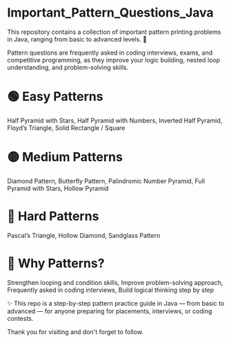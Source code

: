 # Important_Pattern_Questions_Java
This repository contains a collection of important pattern printing problems in Java, ranging from basic to advanced levels. 🚀

Pattern questions are frequently asked in coding interviews, exams, and competitive programming, as they improve your logic building, nested loop understanding, and problem-solving skills.

# 🟢 Easy Patterns

Half Pyramid with Stars,
Half Pyramid with Numbers,
Inverted Half Pyramid,
Floyd’s Triangle,
Solid Rectangle / Square

# 🟡 Medium Patterns

Diamond Pattern,
Butterfly Pattern,
Palindromic Number Pyramid,
Full Pyramid with Stars,
Hollow Pyramid

# 🔴 Hard Patterns

Pascal’s Triangle,
Hollow Diamond,
Sandglass Pattern

# 🎯 Why Patterns?

Strengthen looping and condition skills,
Improve problem-solving approach,
Frequently asked in coding interviews,
Build logical thinking step by step

✨ This repo is a step-by-step pattern practice guide in Java — from basic to advanced — for anyone preparing for placements, interviews, or coding contests.

Thank you for visiting and don't forget to follow.
